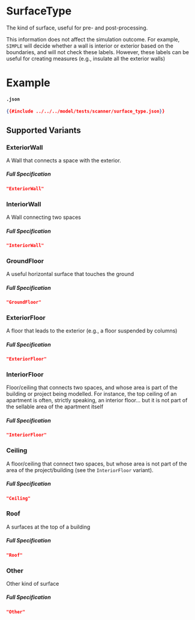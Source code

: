 # SurfaceType

The kind of surface, useful for pre- and post-processing.

This information does not affect the simulation outcome.
For example, `SIMPLE` will decide whether a wall is interior
or exterior based on the boundaries, and will not check these
labels. However, these labels can be useful for creating
measures (e.g., insulate all the exterior walls)

# Example

#### `.json`
```json
{{#include ../../../model/tests/scanner/surface_type.json}}
```



 ## Supported Variants

###  ExteriorWall

A Wall that connects a space with the exterior.    



##### Full Specification
```json
"ExteriorWall"
```

###  InteriorWall

A Wall connecting two spaces



##### Full Specification
```json
"InteriorWall"
```

###  GroundFloor

A useful horizontal surface that touches the ground



##### Full Specification
```json
"GroundFloor"
```

###  ExteriorFloor

A floor that leads to the exterior (e.g., a floor
suspended by columns)



##### Full Specification
```json
"ExteriorFloor"
```

###  InteriorFloor

Floor/ceiling that connects two spaces, and whose area is part of the  
building or project being modelled. For instance, the top ceiling of an
apartment is often, strictly speaking, an interior floor... but it is
not part of the sellable area of the apartment itself



##### Full Specification
```json
"InteriorFloor"
```

###  Ceiling

A floor/ceiling that connect two spaces, but whose area is not part
of the area of the project/building (see the `InteriorFloor` variant).



##### Full Specification
```json
"Ceiling"
```

###  Roof

A surfaces at the top of a building



##### Full Specification
```json
"Roof"
```

###  Other

Other kind of surface



##### Full Specification
```json
"Other"
```

